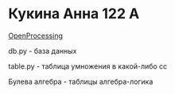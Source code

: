 # Кукина Анна 122 А
[OpenProcessing](https://openprocessing.org/user/344112)

db.py - база данных

table.py - таблица умножения в какой-либо сс

Булева алгебра - таблицы алгебра-логика
